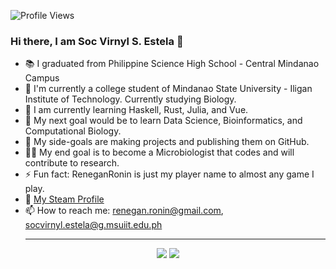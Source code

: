 ![Profile Views](https://api.ghprofile.me/view?username=ReneganRonin&label=profile_views&color=BADA55)
### Hi there, I am Soc Virnyl S. Estela 👋
- :books: I graduated from Philippine Science High School - Central Mindanao Campus
- :dna: I'm currently a college student of Mindanao State University - Iligan Institute of Technology. Currently studying Biology.
- :microscope: I am currently learning Haskell, Rust, Julia, and Vue.
- :herb: My next goal would be to learn Data Science, Bioinformatics, and Computational Biology.
- :thinking: My side-goals are making projects and publishing them on GitHub.
- :scientist: My end goal is to become a Microbiologist that codes and will contribute to research.
- ⚡ Fun fact: ReneganRonin is just my player name to almost any game I play.
- :rocket: [My Steam Profile](https://steamcommunity.com/profiles/76561198316160345/)
- 📫 How to reach me: renegan.ronin@gmail.com, socvirnyl.estela@g.msuiit.edu.ph <hr>

<p align="center">
<img src="https://github-readme-stats.vercel.app/api?username=ReneganRonin&show_icons=true&bg_color=0D1117&title_color=529dff&text_color=00ff80&icon_color=b836ff&hide_border=true" />
<img src="https://github-readme-stats.vercel.app/api/top-langs/?username=ReneganRonin&layout=compact&card_width=443&show_icons=true&show_icons=true&bg_color=0D1117&title_color=529dff&text_color=00ff80&icon_color=b836ff&hide_border=true"/><br>
</p>
